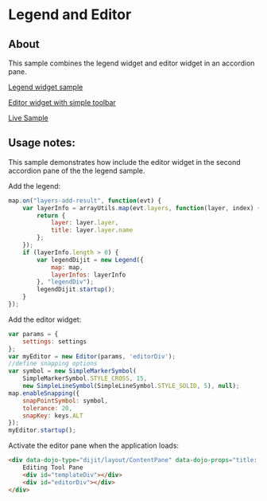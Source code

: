 # Legend and Editor

## About
This sample combines the legend widget and editor widget in an accordion pane.

[Legend widget sample](https://developers.arcgis.com/javascript/jssamples/widget_legend.html)

[Editor widget with simple toolbar](https://developers.arcgis.com/javascript/jssamples/ed_simpletoolbar.html)

[Live Sample](http://esri.github.io/developer-support/web-js/legend-Editor/legendEditor.html)

## Usage notes:
This sample demonstrates how include the editor widget in the second accordion pane of the the legend sample.

Add the legend:
```javascript
map.on("layers-add-result", function(evt) {
    var layerInfo = arrayUtils.map(evt.layers, function(layer, index) {
        return {
            layer: layer.layer,
            title: layer.layer.name
        };
    });
    if (layerInfo.length > 0) {
        var legendDijit = new Legend({
            map: map,
            layerInfos: layerInfo
        }, "legendDiv");
        legendDijit.startup();
    }
});

```
Add the editor widget:
```javascript
var params = {
    settings: settings
};
var myEditor = new Editor(params, 'editorDiv');
//define snapping options
var symbol = new SimpleMarkerSymbol(
    SimpleMarkerSymbol.STYLE_CROSS, 15,
    new SimpleLineSymbol(SimpleLineSymbol.STYLE_SOLID, 5), null);
map.enableSnapping({
    snapPointSymbol: symbol,
    tolerance: 20,
    snapKey: keys.ALT
});
myEditor.startup();

```
Activate the editor pane when the application loads:
```html
<div data-dojo-type="dijit/layout/ContentPane" data-dojo-props="title:'Editing Tools', selected:true">
    Editing Tool Pane
    <div id="templateDiv"></div>
    <div id="editorDiv"></div>
</div>
```
